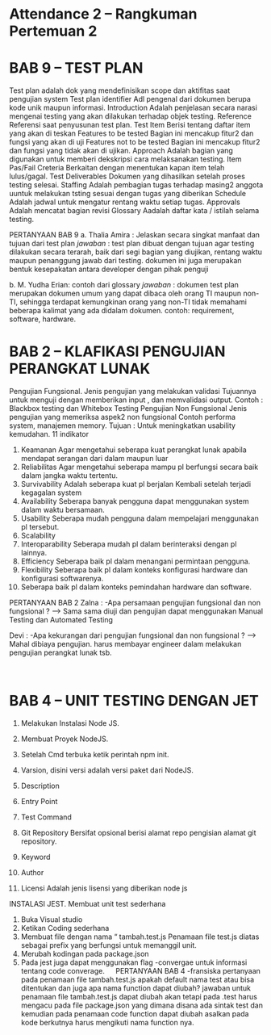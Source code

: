 # Attendance 2 – Rangkuman Pertemuan 2
# BAB 9 – TEST PLAN
Test plan adalah dok yang mendefinisikan scope dan aktifitas saat pengujian system
Test plan identifier
Adl pengenal dari dokumen berupa kode unik maupun informasi.
Introduction
Adalah penjelasan secara narasi mengenai testing yang akan dilakukan terhadap objek testing. 
Reference
Referensi saat penyusunan test plan.
Test Item
Berisi tentang daftar item yang akan di teskan
Features to be tested 
Bagian ini mencakup fitur2 dan fungsi yang akan di uji
Features not to be tested
Bagian ini mencakup fitur2 dan fungsi yang tidak akan di ujikan.
Approach
Adalah bagian yang digunakan untuk memberi dekskripsi cara melaksanakan testing.
Item Pas/Fail Creteria
Berkaitan dengan menentukan kapan item telah lulus/gagal.
Test Deliverables
Dokumen yang dihasilkan setelah proses testing selesai.
Staffing 
Adalah pembagian tugas terhadap masing2 anggota uuntuk melakukan tsting sesuai dengan tugas yang diberikan
Schedule
Adalah jadwal untuk mengatur rentang waktu setiap tugas.
Approvals
Adalah mencatat bagian revisi
Glossary
Aadalah daftar kata / istilah selama testing. 



PERTANYAAN BAB 9
a. Thalia Amira : 
Jelaskan secara singkat manfaat dan tujuan dari test plan
*jawaban* : test plan dibuat dengan tujuan agar testing dilakukan secara terarah,
baik dari segi bagian yang diujikan, rentang waktu maupun penanggung jawab dari testing. dokumen
ini juga merupakan bentuk kesepakatan antara developer dengan pihak penguji

b. M. Yudha Erian:
contoh dari glossary
*jawaban* : dokumen test plan merupakan dokumen umum yang dapat dibaca oleh orang TI maupun non-TI,
sehingga terdapat kemungkinan orang yang non-TI tidak memahami beberapa kalimat yang ada didalam dokumen. contoh:
requirement, software, hardware.
 
# BAB 2 – KLAFIKASI PENGUJIAN PERANGKAT LUNAK

Pengujian Fungsional.
Jenis pengujian yang melakukan validasi
Tujuannya untuk menguji dengan memberikan input , dan memvalidasi output.
Contoh : Blackbox testing dan Whitebox Testing
Pengujian Non Fungsional
Jenis pengujian yang memeriksa aspek2 non fungsional
Contoh performa system, manajemen memory.
Tujuan : Untuk meningkatkan usability kemudahan.
11 indikator
1.	Keamanan
Agar mengetahui seberapa kuat perangkat lunak apabila mendapat serangan dari dalam maupun luar
2.	Reliabilitas
Agar mengetahui seberapa mampu pl berfungsi secara baik dalam jangka waktu tertentu.
3.	Survivability
Adalah seberapa kuat pl berjalan Kembali setelah terjadi kegagalan system
4.	Availability
Seberapa banyak pengguna dapat menggunakan system dalam waktu bersamaan.
5.	Usability
Seberapa mudah pengguna dalam mempelajari menggunakan pl tersebut.
6.	Scalability
7.	Interoparability
Seberapa mudah pl dalam berinteraksi dengan pl lainnya.
8.	Efficiency
Seberapa baik pl dalam menangani permintaan pengguna.
9.	Flexibility
Seberapa baik pl dalam konteks konfigurasi hardware dan konfigurasi softwarenya.
10.	Seberapa baik pl dalam konteks pemindahan hardware dan software.

PERTANYAAN BAB 2
Zalna :
-Apa persamaan pengujian fungsional dan non fungsional ?
--> Sama sama diuji dan pengujian dapat menggunakan Manual Testing dan Automated Testing

Devi :
-Apa kekurangan dari pengujian fungsional dan non fungsional ?
--> Mahal dibiaya pengujian. harus membayar engineer dalam melakukan pengujian perangkat lunak tsb.

 
# BAB 4 – UNIT TESTING DENGAN JET
1.	Melakukan Instalasi Node JS.
2.	Membuat Proyek NodeJS.

1.	Setelah Cmd terbuka ketik perintah npm init.
2.	Varsion, disini versi adalah versi paket dari NodeJS.
3.	Description
4.	Entry Point
5.	Test Command
6.	Git Repository
Bersifat opsional berisi alamat repo pengisian alamat git repository.
7.	Keyword
8.	Author
9.	Licensi
Adalah jenis lisensi yang diberikan node js

INSTALASI JEST.
Membuat unit test sederhana
1.	Buka Visual studio
2.	Ketikan Coding sederhana
3.	Membuat file dengan nama “ tambah.test.js
Penamaan file test.js diatas sebagai prefix yang berfungsi untuk memanggil unit.
4.	Merubah kodingan pada package.json
5.	Pada jest juga dapat menggunakan flag -convergae untuk informasi tentang code converage.
 
PERTANYAAN BAB 4
-fransiska
pertanyaan
pada penamaan file tambah.test.js apakah default nama test atau bisa ditentukan dan juga apa nama function dapat diubah?
jawaban
untuk penamaan file tambah.test.js dapat diubah akan tetapi pada .test harus mengacu pada file package.json yang dimana disana ada sintak test
dan kemudian pada penamaan code function dapat diubah asalkan pada kode berkutnya harus mengikuti nama function nya.

